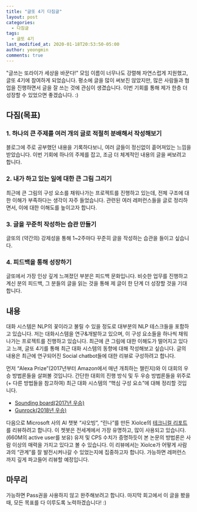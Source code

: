 ```yaml
---
title: "글또 4기 다짐글"
layout: post
categories:
  - 다짐글
tags:
  - 글또 4기
last_modified_at: 2020-01-18T20:53:50-05:00
author: yeongmin
comments: true
---
```


"글쓰는 또라이가 세상을 바꾼다!" 모임 이름이 너무나도 강렬해 자연스럽게 지원했고, 글또 4기에 참여하게 되었습니다. 평소에 글을 많이 써보진 않았지만, 많은 사람들과 협업을 진행하면서 글을 잘 쓰는 것에 관심이 생겼습니다. 이번 기회를 통해 제가 한층 더 성장할 수 있었으면 좋겠습니다. :)

## 다짐(목표)

### 1. 하나의 큰 주제를 여러 개의 글로 적절히 분배해서 작성해보기

블로그에 주로 공부했던 내용을 기록하다보니, 여러 글들이 정신없이 흩어져있는 느낌을 받았습니다. 이번 기회에 하나의 주제를 잡고, 조금 더 체계적인 내용의 글을 써보려고 합니다.

### 2. 내가 하고 있는 일에 대한 큰 그림 그리기

최근에 큰 그림의 구성 요소를 채워나가는 프로젝트를 진행하고 있는데, 전체 구조에 대한 이해가 부족하다는 생각이 자주 들었습니다. 관련된 여러 레퍼런스들을 글로 정리하면서, 이에 대한 이해도를 높이고자 합니다.

### 3. 글을 꾸준히 작성하는 습관 만들기

글또의 (약간의) 강제성을 통해 1~2주마다 꾸준히 글을 작성하는 습관을 들이고 싶습니다.

### 4. 피드백을 통해 성장하기

글또에서 가장 인상 깊게 느껴졌던 부분은 피드백 문화입니다. 비슷한 업무를 진행하고 계신 분의 피드백, 그 분들의 글을 읽는 것을 통해 제 글이 한 단계 더 성장할 것을 기대합니다.

## 내용

대화 시스템은 NLP의 꽃이라고 불릴 수 있을 정도로 대부분의 NLP 테스크들을 포함하고 있습니다. 저는 대화시스템을 연구&개발하고 있으며, 이 구성 요소들을 하나씩 채워나가는 프로젝트를 진행하고 있습니다. 최근에 큰 그림에 대한 이해도가 떨어지고 있다고 느껴, 글또 4기를 통해 최근 대화 시스템의 동향에 대해 작성해보고 싶습니다. 글의 내용은 최근에 연구되어진 Social chatbot들에 대한 리뷰로 구성하려고 합니다.

먼저 “Alexa Prize”(2017년부터 Amazon에서 매년 개최하는 챌린지)와 이 대회의 우승 방법론들을 살펴볼 것입니다. 간단한 대회의 진행 방식 및 두 우승 방법론들을 위주로 (+ 다른 방법들을 참고하여) 최근 대화 시스템의 “핵심 구성 요소”에 대해 정리할 것입니다.
- [Sounding board(2017년 우승)](https://m.media-amazon.com/images/G/01/mobile-apps/dex/alexa/alexaprize/assets/pdf/2017/Soundingboard.pdf)
- [Gunrock(2018년 우승)](https://m.media-amazon.com/images/G/01/mobile-apps/dex/alexa/alexaprize/assets/pdf/2018/Gunrock.pdf)

다음으로 Microsoft 사의 AI 챗봇 “샤오빙”, “린나”를 만든 XioIce의 [테크니컬 리포트](https://arxiv.org/pdf/1812.08989.pdf)를 리뷰하려고 합니다. 이 쳇봇은 전세계에서 가장 유명하고, 많이 사용되고 있습니다.(660M의 active user를 보유) 유저 및 CPS 수치가 증명하듯이 본 논문의 방법론은 사람 이상의 매력을 가지고 있다고 볼 수 있습니다. 이 리뷰에서는 XioIce가 어떻게 사람과의 “관계”를 잘 발전시켜나갈 수 있었는지에 집중하고자 합니다. 가능하면 레퍼런스 까지 깊게 파고들어 리뷰할 예정입니다.

## 마무리

가능하면 Pass권을 사용하지 않고 완주해보려고 합니다. 마지막 회고에서 이 글을 봤을 때, 모든 목표를 다 이루도록 노력하겠습니다! :)